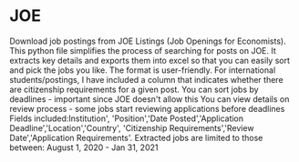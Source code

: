 # JOE
Download job postings from JOE Listings (Job Openings for Economists).
This python file simplifies the process of searching for posts on JOE. 
It extracts key details and exports them into excel so that you can easily sort
and pick the jobs you like. The format is user-friendly.
For international students/postings, I have included a column that indicates whether 
there are citizenship requirements for a given post.
You can sort jobs by deadlines - important since JOE doesn't allow this
You can view details on review process - some jobs start reviewing applications before deadlines
Fields included:Institution', 'Position','Date Posted','Application Deadline','Location','Country',
   'Citizenship Requirements','Review Date','Application Requirements'.
Extracted jobs are limited to those between: August 1, 2020 - Jan 31, 2021
